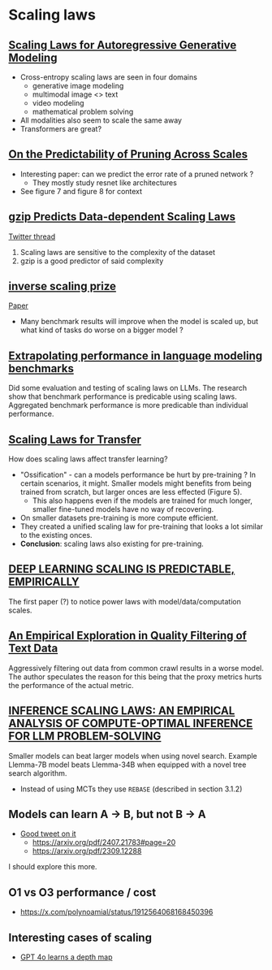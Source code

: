 # Scaling laws

## [Scaling Laws for Autoregressive Generative Modeling](https://arxiv.org/pdf/2010.14701)
- Cross-entropy scaling laws are seen in four domains
  - generative image modeling
  - multimodal image <> text
  - video modeling
  - mathematical problem solving
- All modalities also seem to scale the same away
- Transformers are great?

## [On the Predictability of Pruning Across Scales](https://arxiv.org/pdf/2006.10621)
- Interesting paper: can we predict the error rate of a pruned network ? 
  - They mostly study resnet like architectures
- See figure 7 and figure 8 for context

## [gzip Predicts Data-dependent Scaling Laws](https://arxiv.org/pdf/2405.16684)
[Twitter thread](https://x.com/khoomeik/status/1795477359933706272)

1. Scaling laws are sensitive to the complexity of the dataset
2. gzip is a good predictor of said complexity

## [inverse scaling prize](https://github.com/inverse-scaling/prize)
[Paper](https://arxiv.org/pdf/2306.09479)

- Many benchmark results will improve when the model is scaled up, but what kind of tasks do worse on a bigger model ? 

## [Extrapolating performance in language modeling benchmarks](https://epochai.org/files/llm-benchmark-extrapolation.pdf)
Did some evaluation and testing of scaling laws on LLMs. The research show that benchmark performance is predicable using scaling laws. 
Aggregated benchmark performance is more predicable than individual performance.

## [Scaling Laws for Transfer](https://arxiv.org/pdf/2102.01293)
How does scaling laws affect transfer learning? 
- "Ossification" - can a models performance be hurt by pre-training ? In certain scenarios, it might. Smaller models might benefits from being trained from scratch, but larger onces are less effected (Figure 5).
  - This also happens even if the models are trained for much longer, smaller fine-tuned models have no way of recovering.
- On smaller datasets pre-training is more compute efficient.
- They created a unified scaling law for pre-training that looks a lot similar to the existing onces.
- **Conclusion**: scaling laws also existing for pre-training.

## [DEEP LEARNING SCALING IS PREDICTABLE, EMPIRICALLY](https://arxiv.org/pdf/1712.00409)
The first paper (?) to notice power laws with model/data/computation scales.

## [An Empirical Exploration in Quality Filtering of Text Data](https://arxiv.org/pdf/2109.00698)
Aggressively filtering out data from common crawl results in a worse model. The author speculates the reason for this being that the proxy metrics hurts the performance of the actual metric.

## [INFERENCE SCALING LAWS: AN EMPIRICAL ANALYSIS OF COMPUTE-OPTIMAL INFERENCE FOR LLM PROBLEM-SOLVING](https://arxiv.org/pdf/2408.00724)
Smaller models can beat larger models when using novel search. Example Llemma-7B model beats Llemma-34B when equipped with a novel tree search algorithm.
- Instead of using MCTs they use `REBASE` (described in section 3.1.2)

## Models can learn A -> B, but not B -> A
- [Good tweet on it](https://x.com/cloneofsimo/status/1888975591359320273)
  - https://arxiv.org/pdf/2407.21783#page=20
  - https://arxiv.org/pdf/2309.12288

I should explore this more.

## O1 vs O3 performance / cost
- https://x.com/polynoamial/status/1912564068168450396

## Interesting cases of scaling
- [GPT 4o learns a depth map](https://x.com/BorisMPower/status/1905501629237133414)

